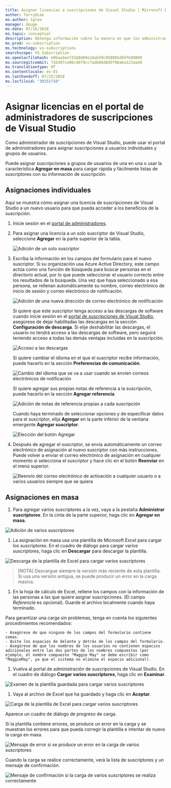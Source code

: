 ```yaml
---
title: Asignar licencias a suscripciones de Visual Studio | Microsoft Docs
author: TerryGLee
ms.author: tglee
manager: douge
ms.date: 07/16/2018
ms.topic: conceptual
description: Obtenga información sobre la manera en que los administradores pueden asignar licencias a los suscriptores.
ms.prod: vs-subscription
ms.technology: vs-subscriptions
searchscope: VS Subscription
ms.openlocfilehash: e0baa4ee731b8d69e18ab59c958801d94fb99869
ms.sourcegitcommit: 71b307ce86c4079cc7ad686d8d5f96a6a123aadd
ms.translationtype: HT
ms.contentlocale: es-ES
ms.lasthandoff: 07/25/2018
ms.locfileid: "39251710"
---
```

# <a name="assign-licenses-in-the-visual-studio-subscriptions-administrator-portal"></a>Asignar licencias en el portal de administradores de suscripciones de Visual Studio

Como administrador de suscripciones de Visual Studio, puede usar el portal de administradores para asignar suscripciones a usuarios individuales y grupos de usuarios.

Puede asignar suscripciones a grupos de usuarios de una en una o usar la característica **Agregar en masa** para cargar rápida y fácilmente listas de suscriptores con su información de suscripción.

## <a name="individual-assignments"></a>Asignaciones individuales

Aquí se muestra cómo asignar una licencia de suscripciones de Visual Studio a un nuevo usuario para que pueda acceder a los beneficios de la suscripción.

1. Inicie sesión en el [portal de administradores](https://manage.visualstudio.com).

2. Para asignar una licencia a un solo suscriptor de Visual Studio, seleccione **Agregar** en la parte superior de la tabla.

   ![Adición de un solo suscriptor](media\add-single-subscriber.png)

3. Escriba la información en los campos del formulario para el nuevo suscriptor. Si su organización usa Azure Active Directory, este campo actúa como una función de búsqueda para buscar personas en el directorio actual, por lo que puede seleccionar el usuario correcto entre los resultados de la búsqueda. Una vez que haya seleccionado a esa persona, se rellenan automáticamente su nombre, correo electrónico de inicio de sesión y correo electrónico de notificación.

   ![Adición de una nueva dirección de correo electrónico de notificación](media\add-new-subscriber-notification-email.png)

   Si quiere que este suscriptor tenga acceso a las descargas de software cuando inicie sesión en el [portal de suscripciones de Visual Studio](https://my.visualstudio.com?wt.mc_id=o~msft~docs), asegúrese de dejar habilitadas las descargas en la sección **Configuración de descarga**. Si elije deshabilitar las descargas, el usuario no tendrá acceso a las descargas de software, pero seguirá teniendo acceso a todas las demás ventajas incluidas en la suscripción.

   ![Acceso a las descargas](media\access-to-downloads.png)

   Si quiere cambiar el idioma en el que el suscriptor recibe información, puede hacerlo en la sección **Preferencias de comunicación**.

   ![Cambio del idioma que se va a usar cuando se envíen correos electrónicos de notificación](media\change-subscriber-communication-preference.png)

   Si quiere agregar sus propias notas de referencia a la suscripción, puede hacerlo en la sección **Agregar referencia**.

   ![Adición de notas de referencia propias a cada suscripción](media\add-subscriber-reference-notes.png) 

    Cuando haya terminado de seleccionar opciones y de especificar datos para el suscriptor, elija **Agregar** en la parte inferior de la ventana emergente **Agregar suscriptor**.

   ![Elección del botón Agregar](media\add-button.png)

4. Después de agregar el suscriptor, se envía automáticamente un correo electrónico de asignación al nuevo suscriptor con más instrucciones. Puede volver a enviar el correo electrónico de asignación en cualquier momento si selecciona el suscriptor y hace clic en el botón **Reenviar** en el menú superior.

   ![Reenvío del correo electrónico de activación a cualquier usuario o a varios usuarios siempre que se quiera](media\resend-subscriber-activation-emails.png) 

## <a name="bulk-assignments"></a>Asignaciones en masa

1. Para agregar varios suscriptores a la vez, vaya a la pestaña **Administrar suscriptores**. En la cinta de la parte superior, haga clic en **Agregar en masa**.

  ![Adición de varios suscriptores](media\add-multiple-subscribers.png)

1. La asignación en masa usa una plantilla de Microsoft Excel para cargar los suscriptores. En el cuadro de diálogo para cargar varios suscriptores, haga clic en **Descargar** para descargar la plantilla.

  ![Descarga de la plantilla de Excel para cargar varios suscriptores](media\download-template-upload-subscribers.png)

   > [NOTA] Descargue siempre la versión más reciente de esta plantilla. Si usa una versión antigua, se puede producir un error en la carga masiva.

1. En la hoja de cálculo de Excel, rellene los campos con la información de las personas a las que quiere asignar suscripciones. (El campo *Referencia* es opcional). Guarde el archivo localmente cuando haya terminado.

  Para garantizar una carga sin problemas, tenga en cuenta los siguientes procedimientos recomendados:

    - Asegúrese de que ninguno de los campos del formulario contiene comas.
    - Quite los espacios de delante y detrás de los campos del formulario.
    - Asegúrese de que los nombres de los usuarios no contienen espacios adicionales entre las dos partes de los nombres compuestos (por ejemplo, el nombre compuesto "Maggie May" se debe escribir como "MaggieMay", ya que el sistema no elimina el espacio adicional).

1. Vuelva al portal de administración de suscripciones de Visual Studio. En el cuadro de diálogo **Cargar varios suscriptores**, haga clic en **Examinar**.

  ![Examen de la plantilla guardada para cargar varios suscriptores](media\bulk-add-browse-saved-template.png)

1. Vaya al archivo de Excel que ha guardado y haga clic en **Aceptar**.

  ![Carga de la plantilla de Excel para cargar varios suscriptores](media\bulk-upload-subscribers.png)

  Aparece un cuadro de diálogo de progreso de carga.

  Si la plantilla contiene errores, se produce un error en la carga y se muestran los errores para que pueda corregir la plantilla e intentar de nuevo la carga en masa.

  ![Mensaje de error si se produce un error en la carga de varios suscriptores](media\bulk-add-template-failed.png)

  Cuando la carga se realice correctamente, verá la lista de suscriptores y un mensaje de confirmación.

  ![Mensaje de confirmación si la carga de varios suscriptores se realiza correctamente](media\bulk-add-template-success.png)
